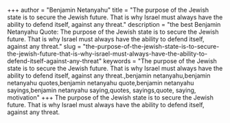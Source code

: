 +++
author = "Benjamin Netanyahu"
title = "The purpose of the Jewish state is to secure the Jewish future. That is why Israel must always have the ability to defend itself, against any threat."
description = "the best Benjamin Netanyahu Quote: The purpose of the Jewish state is to secure the Jewish future. That is why Israel must always have the ability to defend itself, against any threat."
slug = "the-purpose-of-the-jewish-state-is-to-secure-the-jewish-future-that-is-why-israel-must-always-have-the-ability-to-defend-itself-against-any-threat"
keywords = "The purpose of the Jewish state is to secure the Jewish future. That is why Israel must always have the ability to defend itself, against any threat.,benjamin netanyahu,benjamin netanyahu quotes,benjamin netanyahu quote,benjamin netanyahu sayings,benjamin netanyahu saying,quotes, sayings,quote, saying, motivation"
+++
The purpose of the Jewish state is to secure the Jewish future. That is why Israel must always have the ability to defend itself, against any threat.
